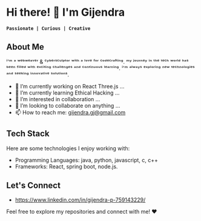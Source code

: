 # Hi there! 👋 I'm Gijendra

**`Passionate | Curious | Creative`**

## About Me

ⁱ'ᵐ ᵃ ʷᵉᵇʷᵉᵃᵛᵉʳ & ᶜʸᵇᵉʳˢᶜᵘˡᵖᵗᵒʳ ʷⁱᵗʰ ᵃ ˡᵒᵛᵉ ᶠᵒʳ ᶜᵒᵈᵉᶜʳᵃᶠᵗⁱⁿᵍ. ᵐʸ ʲᵒᵘʳⁿᵉʸ ⁱⁿ ᵗʰᵉ ᵗᵉᶜʰ ʷᵒʳˡᵈ ʰᵃˢ ᵇᵉᵉⁿ ᶠⁱˡˡᵉᵈ ʷⁱᵗʰ ᵉˣᶜⁱᵗⁱⁿᵍ ᶜʰᵃˡˡᵉⁿᵍᵉˢ ᵃⁿᵈ ᶜᵒⁿᵗⁱⁿᵘᵒᵘˢ ˡᵉᵃʳⁿⁱⁿᵍ. ⁱ'ᵐ ᵃˡʷᵃʸˢ ᵉˣᵖˡᵒʳⁱⁿᵍ ⁿᵉʷ ᵗᵉᶜʰⁿᵒˡᵒᵍⁱᵉˢ ᵃⁿᵈ ˢᵉᵉᵏⁱⁿᵍ ⁱⁿⁿᵒᵛᵃᵗⁱᵛᵉ ˢᵒˡᵘᵗⁱᵒⁿˢ.

- 🔭 I’m currently working on React Three.js ...
- 🌱 I’m currently learning Ethical Hacking ...
- 👀 I’m interested in collaboration ...
- 💞️ I’m looking to collaborate on anything ...
- 📫 How to reach me: gijendra.gj@gmail.com

## Tech Stack

Here are some technologies I enjoy working with:

- Programming Languages: java, python, javascript, c, c++
- Frameworks: React, spring boot, node.js.

## Let's Connect

- https://www.linkedin.com/in/gijendra-p-759143229/

Feel free to explore my repositories and connect with me! ❤
